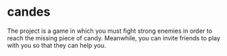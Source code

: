 # candes
The project is a game in which you must fight strong enemies in order to reach the missing piece of candy. Meanwhile, you can invite friends to play with you so that they can help you. 
